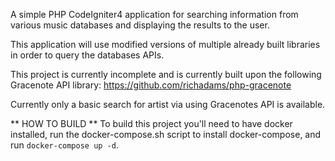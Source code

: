A simple PHP CodeIgniter4 application for searching information from various music databases and displaying the results to the user.

This application will use modified versions of multiple already built libraries in order to query the databases APIs.

This project is currently incomplete and is currently built upon the following Gracenote API library: https://github.com/richadams/php-gracenote

Currently only a basic search for artist via using Gracenotes API is available.

** HOW TO BUILD **
To build this project you'll need to have docker installed, run the docker-compose.sh script to install docker-compose, and run ```docker-compose up -d```.
